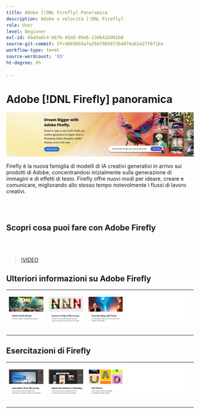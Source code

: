 ```yaml
---
title: Adobe [!DNL Firefly] Panoramica
description: Adobe e velocità [!DNL Firefly]
role: User
level: Beginner
exl-id: 6ba5adc4-b67b-45dd-95e6-13d642b991b8
source-git-commit: 5fcd683659a7a35679838f3b4074ab1e27f6f1ba
workflow-type: tm+mt
source-wordcount: '93'
ht-degree: 0%

---
```


# Adobe [!DNL Firefly] panoramica

![Firefly Hero Image](../assets/firefly.png)

Firefly è la nuova famiglia di modelli di IA creativi generativi in arrivo sui prodotti di Adobe, concentrandosi inizialmente sulla generazione di immagini e di effetti di testo. Firefly offre nuovi modi per ideare, creare e comunicare, migliorando allo stesso tempo notevolmente i flussi di lavoro creativi.

<br> 

## Scopri cosa puoi fare con Adobe Firefly

<br> 

>[!VIDEO](https://video.tv.adobe.com/v/3416970t1?quality=12&learn=on&hidetitle=true)

## Ulteriori informazioni su Adobe Firefly

<table style="table-layout:fixed">
<tr>
   <td>
      <a href="https://firefly.adobe.com/" target="_blank">
         <img alt="Firefly Adobe (Beta)" src="assets/firefly-beta.png" />
      </a>
  </td>
  <td>
      <a href="https://www.adobe.com/sensei/generative-ai/firefly.html" target="_blank">
         <img alt="Scopri Firefly in Photoshop" src="assets/firefly-photoshop.png" />
      </a>
  </td>
  <td>
      <a href="webinar-experimenting.md">
         <img alt="Sperimentazione con Adobe Firefly" src="assets/webinar-experimenting.png" />
      </a>
  </td>
  <td>
    <img alt="Spaziatore" src="../assets/Whitespacer.png" />
    <div>
    <br>
  </td>
</tr>
</table>

## Esercitazioni di Firefly

<table style="table-layout:fixed">
<tr>
   <td>
      <a href="generative-fill.md">
         <img alt="Photoshop Riempimento generativo" src="assets/generative-fill.png" />
      </a>
  </td>
   <td>
      <a href="web-banner-ad.md">
         <img alt="Banner e varianti in Photoshop" src="assets/banner-ad-variations.png" />
      </a>
  </td>
  <td>
      <a href="text-effects.md">
         <img alt="Effetti di testo" src="assets/text-effects.png" />
      </a>
  </td>
  <td>
    <img alt="Spaziatore" src="../assets/Whitespacer.png" />
    <div>
    <br>
  </td>
</tr>
</table>
